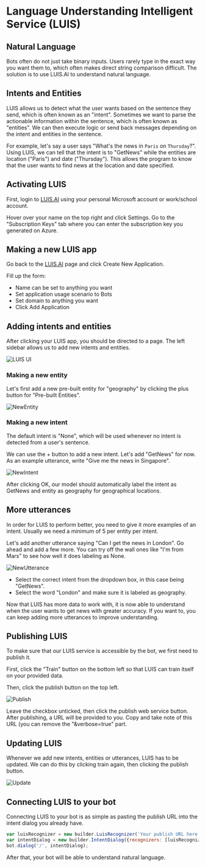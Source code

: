 # Language Understanding Intelligent Service (LUIS)

## Natural Language
Bots often do not just take binary inputs. Users rarely type in the exact way you want them to, which often makes direct string comparison difficult. The solution is to use LUIS.AI to understand natural language.

## Intents and Entities
LUIS allows us to detect what the user wants based on the sentence they send, which is often known as an "intent". Sometimes we want to parse the actionable information within the sentence, which is often known as "entities". We can then execute logic or send back messages depending on the intent and entities in the sentence.

For example, let's say a user says "What's the news in `Paris` on `Thursday`?". Using LUIS, we can tell that the intent is to "GetNews" while the entities are location ("Paris") and date ("Thursday"). This allows the program to know that the user wants to find news at the location and date specified.

## Activating LUIS
First, login to [LUIS.AI](https://www.luis.ai) using your personal Microsoft account or work/school account. 

Hover over your name on the top right and click Settings. Go to the "Subscription Keys" tab where you can enter the subscription key you generated on Azure.

## Making a new LUIS app
Go back to the [LUIS.AI](https://www.luis.ai) page and click Create New Application.

Fill up the form:
- Name can be set to anything you want
- Set application usage scenario to Bots
- Set domain to anything you want
- Click Add Application

## Adding intents and entities
After clicking your LUIS app, you should be directed to a page. The left sidebar allows us to add new intents and entities. 

![LUIS UI](https://raw.githubusercontent.com/alyssaong1/HOL-NUSHackathon/master/Images/Luis/LUIS.PNG)

### Making a new entity
Let's first add a new pre-built entity for "geography" by clicking the plus button for "Pre-built Entities".

![NewEntity](https://raw.githubusercontent.com/michhar/bot-masterclass/master/Extras/images/PrebuiltEntity.jpg)

### Making a new intent
The default intent is "None", which will be used whenever no intent is detected from a user's sentence.

We can use the + button to add a new intent. Let's add "GetNews" for now. As an example utterance, write "Give me the news in Singapore".

![NewIntent](https://raw.githubusercontent.com/alyssaong1/HOL-NUSHackathon/master/Images/Luis/NewIntent.PNG)

After clicking OK, our model should automatically label the intent as GetNews and entity as geography for geographical locations.

## More utterances
In order for LUIS to perform better, you need to give it more examples of an intent.  Usually we need a minimum of 5 per entity per intent.

Let's add another utterance saying "Can I get the news in London".  Go ahead and add a few more.  You can try off the wall ones like "I'm from Mars" to see how well it does labeling as None.

![NewUtterance](https://raw.githubusercontent.com/michhar/bot-masterclass/master/Extras/images/LabelUtterence.png)

- Select the correct intent from the dropdown box, in this case being "GetNews".
- Select the word "London" and make sure it is labeled as geography.

Now that LUIS has more data to work with, it is now able to understand when the user wants to get news with greater accuracy. If you want to, you can keep adding more utterances to improve understanding.

## Publishing LUIS
To make sure that our LUIS service is accessible by the bot, we first need to publish it.

First, click the "Train" button on the bottom left so that LUIS can train itself on your provided data.

Then, click the publish button on the top left.

![Publish](https://raw.githubusercontent.com/alyssaong1/HOL-NUSHackathon/master/Images/Luis/Publish.PNG)

Leave the checkbox unticked, then click the publish web service button. After publishing, a URL will be provided to you. Copy and take note of this URL (you can remove the "&verbose=true" part.

## Updating LUIS
Whenever we add new intents, entities or utterances, LUIS has to be updated. We can do this by clicking train again, then clicking the publish button.

![Update](https://raw.githubusercontent.com/alyssaong1/HOL-NUSHackathon/master/Images/Luis/UpdateNew.PNG)

## Connecting LUIS to your bot
Connecting LUIS to your bot is as simple as pasting the publish URL into the intent dialog you already have.

```js
var luisRecognizer = new builder.LuisRecognizer('Your publish URL here');
var intentDialog = new builder.IntentDialog({recognizers: [luisRecognizer]});
bot.dialog('/', intentDialog);
```

After that, your bot will be able to understand natural language.
